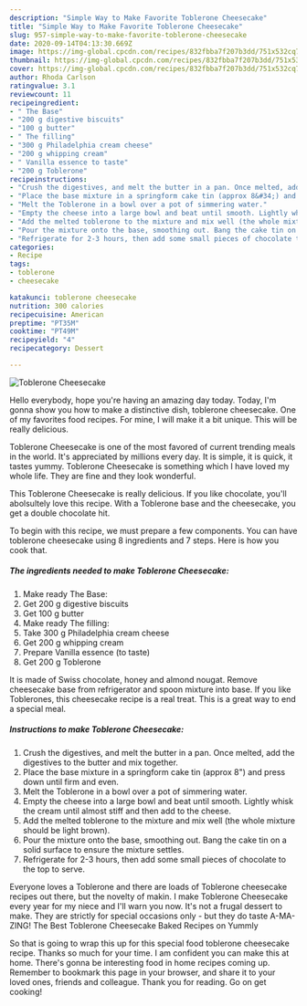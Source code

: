 ```yaml
---
description: "Simple Way to Make Favorite Toblerone Cheesecake"
title: "Simple Way to Make Favorite Toblerone Cheesecake"
slug: 957-simple-way-to-make-favorite-toblerone-cheesecake
date: 2020-09-14T04:13:30.669Z
image: https://img-global.cpcdn.com/recipes/832fbba7f207b3dd/751x532cq70/toblerone-cheesecake-recipe-main-photo.jpg
thumbnail: https://img-global.cpcdn.com/recipes/832fbba7f207b3dd/751x532cq70/toblerone-cheesecake-recipe-main-photo.jpg
cover: https://img-global.cpcdn.com/recipes/832fbba7f207b3dd/751x532cq70/toblerone-cheesecake-recipe-main-photo.jpg
author: Rhoda Carlson
ratingvalue: 3.1
reviewcount: 11
recipeingredient:
- " The Base"
- "200 g digestive biscuits"
- "100 g butter"
- " The filling"
- "300 g Philadelphia cream cheese"
- "200 g whipping cream"
- " Vanilla essence to taste"
- "200 g Toblerone"
recipeinstructions:
- "Crush the digestives, and melt the butter in a pan. Once melted, add the digestives to the butter and mix together."
- "Place the base mixture in a springform cake tin (approx 8&#34;) and press down until firm and even."
- "Melt the Toblerone in a bowl over a pot of simmering water."
- "Empty the cheese into a large bowl and beat until smooth. Lightly whisk the cream until almost stiff and then add to the cheese."
- "Add the melted toblerone to the mixture and mix well (the whole mixture should be light brown)."
- "Pour the mixture onto the base, smoothing out. Bang the cake tin on a solid surface to ensure the mixture settles."
- "Refrigerate for 2-3 hours, then add some small pieces of chocolate to the top to serve."
categories:
- Recipe
tags:
- toblerone
- cheesecake

katakunci: toblerone cheesecake 
nutrition: 300 calories
recipecuisine: American
preptime: "PT35M"
cooktime: "PT49M"
recipeyield: "4"
recipecategory: Dessert

---
```



![Toblerone Cheesecake](https://img-global.cpcdn.com/recipes/832fbba7f207b3dd/751x532cq70/toblerone-cheesecake-recipe-main-photo.jpg)

Hello everybody, hope you're having an amazing day today. Today, I'm gonna show you how to make a distinctive dish, toblerone cheesecake. One of my favorites food recipes. For mine, I will make it a bit unique. This will be really delicious.

Toblerone Cheesecake is one of the most favored of current trending meals in the world. It's appreciated by millions every day. It is simple, it is quick, it tastes yummy. Toblerone Cheesecake is something which I have loved my whole life. They are fine and they look wonderful.

This Toblerone Cheesecake is really delicious. If you like chocolate, you&#39;ll abolsultely love this recipe. With a Toblerone base and the cheesecake, you get a double chocolate hit.


To begin with this recipe, we must prepare a few components. You can have toblerone cheesecake using 8 ingredients and 7 steps. Here is how you cook that.

<!--inarticleads1-->

##### The ingredients needed to make Toblerone Cheesecake:

1. Make ready  The Base:
1. Get 200 g digestive biscuits
1. Get 100 g butter
1. Make ready  The filling:
1. Take 300 g Philadelphia cream cheese
1. Get 200 g whipping cream
1. Prepare  Vanilla essence (to taste)
1. Get 200 g Toblerone


It is made of Swiss chocolate, honey and almond nougat. Remove cheesecake base from refrigerator and spoon mixture into base. If you like Toblerones, this cheesecake recipe is a real treat. This is a great way to end a special meal. 

<!--inarticleads2-->

##### Instructions to make Toblerone Cheesecake:

1. Crush the digestives, and melt the butter in a pan. Once melted, add the digestives to the butter and mix together.
1. Place the base mixture in a springform cake tin (approx 8&#34;) and press down until firm and even.
1. Melt the Toblerone in a bowl over a pot of simmering water.
1. Empty the cheese into a large bowl and beat until smooth. Lightly whisk the cream until almost stiff and then add to the cheese.
1. Add the melted toblerone to the mixture and mix well (the whole mixture should be light brown).
1. Pour the mixture onto the base, smoothing out. Bang the cake tin on a solid surface to ensure the mixture settles.
1. Refrigerate for 2-3 hours, then add some small pieces of chocolate to the top to serve.


Everyone loves a Toblerone and there are loads of Toblerone cheesecake recipes out there, but the novelty of makin. I make Toblerone Cheesecake every year for my niece and I&#39;ll warn you now. It&#39;s not a frugal dessert to make. They are strictly for special occasions only - but they do taste A-MA-ZING! The Best Toblerone Cheesecake Baked Recipes on Yummly 

So that is going to wrap this up for this special food toblerone cheesecake recipe. Thanks so much for your time. I am confident you can make this at home. There's gonna be interesting food in home recipes coming up. Remember to bookmark this page in your browser, and share it to your loved ones, friends and colleague. Thank you for reading. Go on get cooking!
